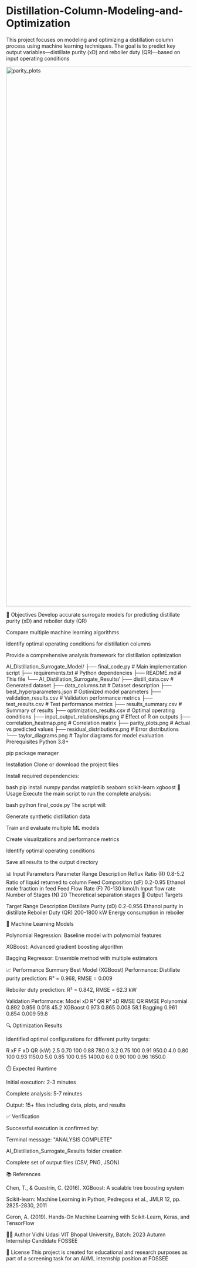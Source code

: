 # Distillation-Column-Modeling-and-Optimization
This project focuses on modeling and optimizing a distillation column process using machine learning techniques. The goal is to predict key output variables—distillate purity (xD) and reboiler duty (QR)—based on input operating conditions

<img width="3570" height="1466" alt="parity_plots" src="https://github.com/user-attachments/assets/6b3f1f90-e7c8-4103-9757-3589d55790c8" />

🎯 Objectives
Develop accurate surrogate models for predicting distillate purity (xD) and reboiler duty (QR)

Compare multiple machine learning algorithms

Identify optimal operating conditions for distillation columns

Provide a comprehensive analysis framework for distillation optimization

AI_Distillation_Surrogate_Model/
├── final_code.py              # Main implementation script
├── requirements.txt           # Python dependencies
├── README.md                  # This file
└── AI_Distillation_Surrogate_Results/
    ├── distill_data.csv       # Generated dataset
    ├── data_columns.txt       # Dataset description
    ├── best_hyperparameters.json  # Optimized model parameters
    ├── validation_results.csv # Validation performance metrics
    ├── test_results.csv       # Test performance metrics
    ├── results_summary.csv    # Summary of results
    ├── optimization_results.csv # Optimal operating conditions
    ├── input_output_relationships.png  # Effect of R on outputs
    ├── correlation_heatmap.png         # Correlation matrix
    ├── parity_plots.png       # Actual vs predicted values
    ├── residual_distributions.png     # Error distributions
    └── taylor_diagrams.png    # Taylor diagrams for model evaluation
Prerequisites
Python 3.8+

pip package manager

Installation
Clone or download the project files

Install required dependencies:

bash
pip install numpy pandas matplotlib seaborn scikit-learn xgboost
🚀 Usage
Execute the main script to run the complete analysis:

bash
python final_code.py
The script will:

Generate synthetic distillation data

Train and evaluate multiple ML models

Create visualizations and performance metrics

Identify optimal operating conditions

Save all results to the output directory

📊 Input Parameters
Parameter	Range	Description
Reflux Ratio (R)	0.8-5.2	Ratio of liquid returned to column
Feed Composition (xF)	0.2-0.95	Ethanol mole fraction in feed
Feed Flow Rate (F)	70-130 kmol/h	Input flow rate
Number of Stages (N)	20	Theoretical separation stages
🎯 Output Targets

Target	Range	Description
Distillate Purity (xD)	0.2-0.956	Ethanol purity in distillate
Reboiler Duty (QR)	200-1800 kW	Energy consumption in reboiler

🤖 Machine Learning Models

Polynomial Regression: Baseline model with polynomial features

XGBoost: Advanced gradient boosting algorithm

Bagging Regressor: Ensemble method with multiple estimators

📈 Performance Summary
Best Model (XGBoost) Performance:
Distillate purity prediction: R² = 0.968, RMSE = 0.009

Reboiler duty prediction: R² = 0.842, RMSE = 62.3 kW

Validation Performance:
Model	xD R²	QR R²	xD RMSE	QR RMSE
Polynomial	0.892	0.956	0.018	45.2
XGBoost	0.973	0.865	0.008	58.1
Bagging	0.961	0.854	0.009	59.8

🔍 Optimization Results

Identified optimal configurations for different purity targets:

R	xF	F	xD	QR (kW)
2.5	0.70	100	0.88	780.0
3.2	0.75	100	0.91	950.0
4.0	0.80	100	0.93	1150.0
5.0	0.85	100	0.95	1400.0
6.0	0.90	100	0.96	1650.0

⏱️ Expected Runtime

Initial execution: 2-3 minutes

Complete analysis: 5-7 minutes

Output: 15+ files including data, plots, and results

✅ Verification

Successful execution is confirmed by:

Terminal message: "ANALYSIS COMPLETE"

AI_Distillation_Surrogate_Results folder creation

Complete set of output files (CSV, PNG, JSON)

📚 References

Chen, T., & Guestrin, C. (2016). XGBoost: A scalable tree boosting system

Scikit-learn: Machine Learning in Python, Pedregosa et al., JMLR 12, pp. 2825-2830, 2011

Geron, A. (2019). Hands-On Machine Learning with Scikit-Learn, Keras, and TensorFlow

👨‍💻 Author
Vidhi Udasi
VIT Bhopal University, Batch: 2023
Autumn Internship Candidate FOSSEE

📄 License
This project is created for educational and research purposes as part of a screening task for an AI/ML internship position at FOSSEE



